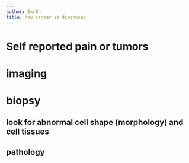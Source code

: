 ```yaml
---
author: Exr0n
title: how cancer is diagnosed
---
```


# Self reported pain or tumors

# imaging

# biopsy

## look for abnormal cell shape (morphology) and cell tissues

## pathology
